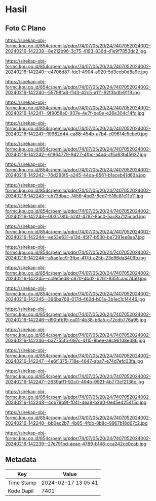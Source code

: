 # Hasil

## Foto C Plano

https://sirekap-obj-formc.kpu.go.id/854c/pemilu/pdpr/74/07/05/20/24/7407052024002-20240216-142238--8e212b96-3c75-4193-836d-d1e9f7853dc2.jpg

https://sirekap-obj-formc.kpu.go.id/854c/pemilu/pdpr/74/07/05/20/24/7407052024002-20240216-142240--e4706d87-fdc1-4904-a920-5d3ccb0d8a9e.jpg

https://sirekap-obj-formc.kpu.go.id/854c/pemilu/pdpr/74/07/05/20/24/7407052024002-20240216-142240--55798fa8-f1d3-42c5-a111-92f3bdfe9119.jpg

https://sirekap-obj-formc.kpu.go.id/854c/pemilu/pdpr/74/07/05/20/24/7407052024002-20240216-142241--9f9058a0-937e-4e7f-be9e-e26e304c14fd.jpg

https://sirekap-obj-formc.kpu.go.id/854c/pemilu/pdpr/74/07/05/20/24/7407052024002-20240216-142241--19982d44-ea88-454b-a7b4-e09614c5cbe0.jpg

https://sirekap-obj-formc.kpu.go.id/854c/pemilu/pdpr/74/07/05/20/24/7407052024002-20240216-142242--61964779-9427-4fbc-a4a4-a15a63b45637.jpg

https://sirekap-obj-formc.kpu.go.id/854c/pemilu/pdpr/74/07/05/20/24/7407052024002-20240216-142242--76d293f5-a245-44da-8561-b1aceb41d63a.jpg

https://sirekap-obj-formc.kpu.go.id/854c/pemilu/pdpr/74/07/05/20/24/7407052024002-20240216-142243--cb73dbac-7456-4bd3-8ed7-516c81e11b11.jpg

https://sirekap-obj-formc.kpu.go.id/854c/pemilu/pdpr/74/07/05/20/24/7407052024002-20240216-142243--003c78fb-b24f-4797-8ac0-5ac8a7125cbd.jpg

https://sirekap-obj-formc.kpu.go.id/854c/pemilu/pdpr/74/07/05/20/24/7407052024002-20240216-142244--ee53e631-e13d-45f7-b530-be7391ee8aa7.jpg

https://sirekap-obj-formc.kpu.go.id/854c/pemilu/pdpr/74/07/05/20/24/7407052024002-20240216-142244--a5aefac9-3fbe-417d-a25b-23e96da3409b.jpg

https://sirekap-obj-formc.kpu.go.id/854c/pemilu/pdpr/74/07/05/20/24/7407052024002-20240216-142245--cc9e5ed8-c870-4bd2-b261-835fcaac7450.jpg

https://sirekap-obj-formc.kpu.go.id/854c/pemilu/pdpr/74/07/05/20/24/7407052024002-20240216-142245--396ba768-017d-463d-b01a-3b1ec1c14446.jpg

https://sirekap-obj-formc.kpu.go.id/854c/pemilu/pdpr/74/07/05/20/24/7407052024002-20240216-142246--d90bfb19-ca01-4b38-b6a5-c72cdb776a95.jpg

https://sirekap-obj-formc.kpu.go.id/854c/pemilu/pdpr/74/07/05/20/24/7407052024002-20240216-142246--b37755f5-097c-4115-8bee-a8c96108e386.jpg

https://sirekap-obj-formc.kpu.go.id/854c/pemilu/pdpr/74/07/05/20/24/7407052024002-20240216-142247--4e6f1375-718e-4647-aba7-e74d7efc03fa.jpg

https://sirekap-obj-formc.kpu.go.id/854c/pemilu/pdpr/74/07/05/20/24/7407052024002-20240216-142247--2639aff1-92c0-494b-9921-4b773cf2136c.jpg

https://sirekap-obj-formc.kpu.go.id/854c/pemilu/pdpr/74/07/05/20/24/7407052024002-20240216-142248--4cb79b9f-f041-4ea9-b2d0-0ed5e425415d.jpg

https://sirekap-obj-formc.kpu.go.id/854c/pemilu/pdpr/74/07/05/20/24/7407052024002-20240216-142248--bb0ec2b7-4b85-4fdb-8b8c-9967b18d67c2.jpg

https://sirekap-obj-formc.kpu.go.id/854c/pemilu/pdpr/74/07/05/20/24/7407052024002-20240216-142239--27e791bd-aeae-4789-b148-cca242ce0cab.jpg


## Metadata

| Key        | Value               |
| ---------- | ------------------- |
| Time Stamp | 2024-02-17 13:05:41 |
| Kode Dapil | 7401                |



